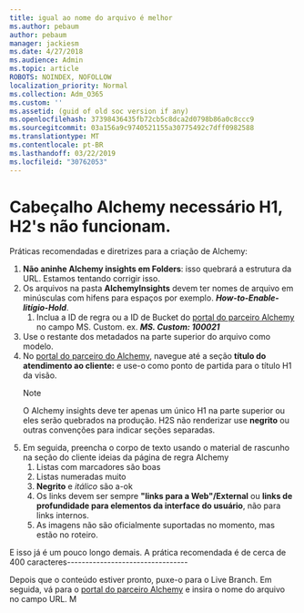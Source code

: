 ```yaml
---
title: igual ao nome do arquivo é melhor
ms.author: pebaum
author: pebaum
manager: jackiesm
ms.date: 4/27/2018
ms.audience: Admin
ms.topic: article
ROBOTS: NOINDEX, NOFOLLOW
localization_priority: Normal
ms.collection: Adm_O365
ms.custom: ''
ms.assetid: (guid of old soc version if any)
ms.openlocfilehash: 37398436435fb72cb5c8dca2d0798b86a0c8ccc9
ms.sourcegitcommit: 03a156a9c9740521155a30775492c7dff0982588
ms.translationtype: MT
ms.contentlocale: pt-BR
ms.lasthandoff: 03/22/2019
ms.locfileid: "30762053"
---
```

# <a name="required-alchemy-header-h1-h2s-dont-work"></a>Cabeçalho Alchemy necessário H1, H2's não funcionam.
Práticas recomendadas e diretrizes para a criação de Alchemy:

1. **Não aninhe Alchemy insights em Folders**: isso quebrará a estrutura da URL. Estamos tentando corrigir isso.
1. Os arquivos na pasta **AlchemyInsights** devem ter nomes de arquivo em minúsculas com hifens para espaços por exemplo. ***How-to-Enable-litígio-Hold***.
    1. Inclua a ID de regra ou a ID de Bucket do [portal do parceiro Alchemy](https://alchemyportal.azurewebsites.net) no campo MS. Custom. ex. ***MS. Custom: 100021***
1. Use o restante dos metadados na parte superior do arquivo como modelo.
1. No [portal do parceiro do Alchemy](https://alchemyportal.azurewebsites.net), navegue até a seção **título do atendimento ao cliente:** e use-o como ponto de partida para o título H1 da visão. 
    > [!NOTE]
    > O Alchemy insights deve ter apenas um único H1 na parte superior ou eles serão quebrados na produção. H2S não renderizar use **negrito** ou outras convenções para indicar seções separadas.
1. Em seguida, preencha o corpo de texto usando o material de rascunho na seção do cliente ideias da página de regra Alchemy
    1. Listas com marcadores são boas
    1. Listas numeradas muito
    1. **Negrito** e *itálico* são a-ok
    1. Os links devem ser sempre **"links para a Web"/External** ou **links de profundidade para elementos da interface do usuário**, não para links internos.
    1. As imagens não são oficialmente suportadas no momento, mas estão no roteiro.

E isso já é um pouco longo demais. A prática recomendada é de cerca de 400 caracteres---------------------------------

Depois que o conteúdo estiver pronto, puxe-o para o Live Branch. Em seguida, vá para o [portal do parceiro Alchemy](https://alchemyportal.azurewebsites.net) e insira o nome do arquivo no campo URL. M